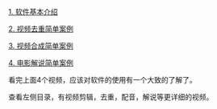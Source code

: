 
[1. 软件基本介绍](https://www.bilibili.com/video/BV1a64y1F7PU/)

[2. 视频去重简单案例](https://www.bilibili.com/video/BV1rt4y1i7hC/)

[3. 视频合成简单案例](https://www.bilibili.com/video/BV1eK4y1a7h6/)

[4. 电影解说简单案例](https://www.bilibili.com/video/BV1wD4y1o7Qt/)

看完上面4个视频，应该对软件的使用有一个大致的了解了。

查看左侧目录，有视频剪辑，去重，配音，解说等更详细的视频。